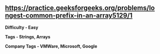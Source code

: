 ## https://practice.geeksforgeeks.org/problems/longest-common-prefix-in-an-array5129/1

**Difficulty - Easy**

**Tags - Strings, Arrays**

**Company Tags - VMWare, Microsoft, Google**
